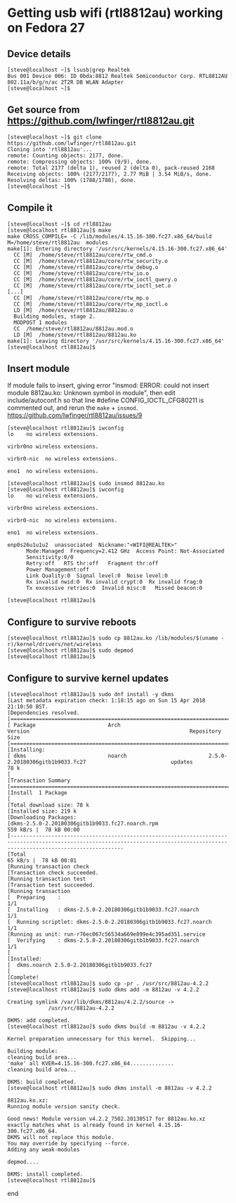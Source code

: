 # Getting usb wifi (rtl8812au) working on Fedora 27

## Device details

    [steve@localhost ~]$ lsusb|grep Realtek
    Bus 001 Device 006: ID 0bda:8812 Realtek Semiconductor Corp. RTL8812AU 802.11a/b/g/n/ac 2T2R DB WLAN Adapter
    [steve@localhost ~]$

## Get source from https://github.com/lwfinger/rtl8812au.git

    [steve@localhost ~]$ git clone https://github.com/lwfinger/rtl8812au.git
    Cloning into 'rtl8812au'...
    remote: Counting objects: 2177, done.
    remote: Compressing objects: 100% (9/9), done.
    remote: Total 2177 (delta 1), reused 2 (delta 0), pack-reused 2168
    Receiving objects: 100% (2177/2177), 2.77 MiB | 3.54 MiB/s, done.
    Resolving deltas: 100% (1788/1788), done.
    [steve@localhost ~]$

## Compile it

    [steve@localhost ~]$ cd rtl8812au
    [steve@localhost rtl8812au]$ make
    make CROSS_COMPILE= -C /lib/modules/4.15.16-300.fc27.x86_64/build M=/home/steve/rtl8812au  modules
    make[1]: Entering directory '/usr/src/kernels/4.15.16-300.fc27.x86_64'
      CC [M]  /home/steve/rtl8812au/core/rtw_cmd.o
      CC [M]  /home/steve/rtl8812au/core/rtw_security.o
      CC [M]  /home/steve/rtl8812au/core/rtw_debug.o
      CC [M]  /home/steve/rtl8812au/core/rtw_io.o
      CC [M]  /home/steve/rtl8812au/core/rtw_ioctl_query.o
      CC [M]  /home/steve/rtl8812au/core/rtw_ioctl_set.o
    [...]
      CC [M]  /home/steve/rtl8812au/core/rtw_mp.o
      CC [M]  /home/steve/rtl8812au/core/rtw_mp_ioctl.o
      LD [M]  /home/steve/rtl8812au/8812au.o
      Building modules, stage 2.
      MODPOST 1 modules
      CC  /home/steve/rtl8812au/8812au.mod.o
      LD [M]  /home/steve/rtl8812au/8812au.ko
    make[1]: Leaving directory '/usr/src/kernels/4.15.16-300.fc27.x86_64'
    [steve@localhost rtl8812au]$

## Insert module

If module fails to insert, giving error "insmod: ERROR: could not insert module 8812au.ko: Unknown symbol in module", then
edit include/autoconf.h so that line #define CONFIG_IOCTL_CFG80211 is commented out, and rerun the `make` + `insmod`. 
https://github.com/lwfinger/rtl8812au/issues/9

    [steve@localhost rtl8812au]$ iwconfig
    lo    no wireless extensions.
    
    virbr0no wireless extensions.
    
    virbr0-nic  no wireless extensions.
    
    eno1  no wireless extensions.
    
    [steve@localhost rtl8812au]$ sudo insmod 8812au.ko
    [steve@localhost rtl8812au]$ iwconfig
    lo    no wireless extensions.
    
    virbr0no wireless extensions.
    
    virbr0-nic  no wireless extensions.
    
    eno1  no wireless extensions.
    
    enp0s26u1u1u2  unassociated  Nickname:"<WIFI@REALTEK>"
          Mode:Managed  Frequency=2.412 GHz  Access Point: Not-Associated   
          Sensitivity:0/0  
          Retry:off   RTS thr:off   Fragment thr:off
          Power Management:off
          Link Quality:0  Signal level:0  Noise level:0
          Rx invalid nwid:0  Rx invalid crypt:0  Rx invalid frag:0
          Tx excessive retries:0  Invalid misc:0   Missed beacon:0
    
    [steve@localhost rtl8812au]$

## Configure to survive reboots

    [steve@localhost rtl8812au]$ sudo cp 8812au.ko /lib/modules/$(uname -r)/kernel/drivers/net/wireless
    [steve@localhost rtl8812au]$ sudo depmod
    [steve@localhost rtl8812au]$

## Configure to survive kernel updates

    [steve@localhost rtl8812au]$ sudo dnf install -y dkms
    [Last metadata expiration check: 1:18:15 ago on Sun 15 Apr 2018 21:10:50 BST.
    [Dependencies resolved.
    [================================================================================================================================================================================
    [ Package                       Arch                            Version                                                   Repository                        Size
    [================================================================================================================================================================================
    [Installing:
    [ dkms                          noarch                          2.5.0-2.20180306gitb1b9033.fc27                           updates                           78 k
    [
    [Transaction Summary
    [================================================================================================================================================================================
    [Install  1 Package
    [
    [Total download size: 78 k
    [Installed size: 219 k
    [Downloading Packages:
    [dkms-2.5.0-2.20180306gitb1b9033.fc27.noarch.rpm                                                                                             559 kB/s |  78 kB 00:00    
    [--------------------------------------------------------------------------------------------------------------------------------------------------------------------------------
    [Total                                                                                                                                        65 kB/s |  78 kB 00:01 
    [Running transaction check
    [Transaction check succeeded.
    [Running transaction test
    [Transaction test succeeded.
    [Running transaction
    [  Preparing    :                                                                                                                                                    1/1
    [  Installing   : dkms-2.5.0-2.20180306gitb1b9033.fc27.noarch                                                                                                        1/1
    [  Running scriptlet: dkms-2.5.0-2.20180306gitb1b9033.fc27.noarch                                                                                                        1/1
    [Running as unit: run-r76ec067c56534a669e899e4c395ad351.service
    [  Verifying    : dkms-2.5.0-2.20180306gitb1b9033.fc27.noarch                                                                                                        1/1
    [
    [Installed:
    [  dkms.noarch 2.5.0-2.20180306gitb1b9033.fc27                                                                                                                               
    [
    [Complete!
    [steve@localhost rtl8812au]$ sudo cp -pr . /usr/src/8812au-4.2.2
    [steve@localhost rtl8812au]$ sudo dkms add -m 8812au -v 4.2.2
    
    Creating symlink /var/lib/dkms/8812au/4.2.2/source ->
                 /usr/src/8812au-4.2.2
    
    DKMS: add completed.
    [steve@localhost rtl8812au]$ sudo dkms build -m 8812au -v 4.2.2
    
    Kernel preparation unnecessary for this kernel.  Skipping...
    
    Building module:
    cleaning build area...
    'make' all KVER=4.15.16-300.fc27.x86_64..............
    cleaning build area...
    
    DKMS: build completed.
    [steve@localhost rtl8812au]$ sudo dkms install -m 8812au -v 4.2.2
    
    8812au.ko.xz:
    Running module version sanity check.
    
    Good news! Module version v4.2.2_7502.20130517 for 8812au.ko.xz
    exactly matches what is already found in kernel 4.15.16-300.fc27.x86_64.
    DKMS will not replace this module.
    You may override by specifying --force.
    Adding any weak-modules
    
    depmod....
    
    DKMS: install completed.
    [steve@localhost rtl8812au]$

end
